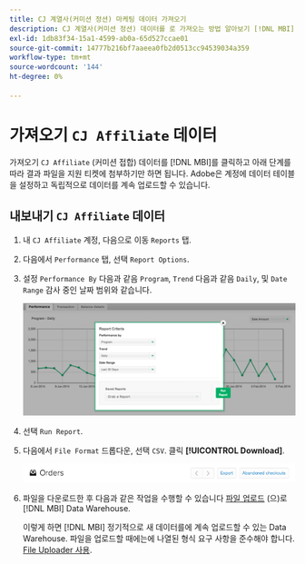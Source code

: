 ```yaml
---
title: CJ 계열사(커미션 정션) 마케팅 데이터 가져오기
description: CJ 계열사(커미션 정션) 데이터를 로 가져오는 방법 알아보기 [!DNL MBI].L MBI].
exl-id: 1db83f34-15a1-4599-ab0a-65d527ccae01
source-git-commit: 14777b216bf7aaeea0fb2d0513cc94539034a359
workflow-type: tm+mt
source-wordcount: '144'
ht-degree: 0%

---
```


# 가져오기 `CJ Affiliate` 데이터

가져오기 `CJ Affiliate` (커미션 접합) 데이터를 [!DNL MBI]를 클릭하고 아래 단계를 따라 결과 파일을 지원 티켓에 첨부하기만 하면 됩니다. Adobe은 계정에 데이터 테이블을 설정하고 독립적으로 데이터를 계속 업로드할 수 있습니다.

## 내보내기 `CJ Affiliate` 데이터

1. 내 `CJ Affiliate` 계정, 다음으로 이동 `Reports` 탭.

1. 다음에서 `Performance` 탭, 선택 `Report Options`.

1. 설정 `Performance By` 다음과 같음 `Program`, `Trend` 다음과 같음 `Daily`, 및 `Date Range` 감사 중인 날짜 범위와 같습니다.

   ![export-cj-affiliate-data](../../../assets/export-cj-affiliate-data-1.png)<!--{:.zoom}-->

1. 선택 `Run Report`.

1. 다음에서 `File Format` 드롭다운, 선택 `CSV`.  클릭 **[!UICONTROL Download]**.

   ![cj 계열사 데이터 내보내기](../../../assets/export-an-individual-order-2.jpg)<!--{:.zoom}-->

1. 파일을 다운로드한 후 다음과 같은 작업을 수행할 수 있습니다 [파일 업로드](../connecting-data/using-file-uploader.md) (으)로 [!DNL MBI] Data Warehouse.

   이렇게 하면 [!DNL MBI] 정기적으로 새 데이터를에 계속 업로드할 수 있는 Data Warehouse. 파일을 업로드할 때에는에 나열된 형식 요구 사항을 준수해야 합니다. [File Uploader 사용](../connecting-data/using-file-uploader.md).
